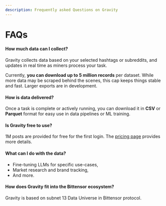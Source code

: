 ```yaml
---
description: Frequently asked Questions on Gravity
---
```


# FAQs

#### **How much data can I collect?**

Gravity collects data based on your selected hashtags or subreddits, and updates in real time as miners process your task.

Currently, **you can download up to 5 million records** per dataset. While more data may be scraped behind the scenes, this cap keeps things stable and fast. Larger exports are in development.

#### **How is data delivered?**

Once a task is complete or actively running, you can download it in **CSV** or **Parquet** format for easy use in data pipelines or ML training.

#### **Is Gravity free to use?**

1M posts are provided for free for the first login. The [pricing page](../../pricing.md) provides more details.

#### **What can I do with the data?**

* Fine-tuning LLMs for specific use-cases,&#x20;
* Market research and brand tracking,
* And more.&#x20;

#### **How does Gravity fit into the Bittensor ecosystem?**

Gravity is based on subnet 13 Data Universe in Bittensor protocol.
